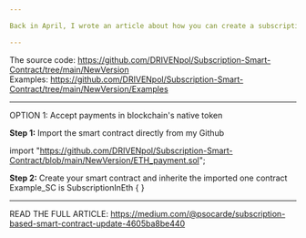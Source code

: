 ```yaml
---

Back in April, I wrote an article about how you can create a subscription-based smart contract that allows users to perform actions only if they paid a monthly fee in ERC20 tokens or in blockchain's native tokens. After I got a lot of good feedback about it, I decided to make an upgraded version that can be inherited like Ownable.sol from OpenZeppelin.

---
```


The source code: https://github.com/DRIVENpol/Subscription-Smart-Contract/tree/main/NewVersion <br/>
Examples: https://github.com/DRIVENpol/Subscription-Smart-Contract/tree/main/NewVersion/Examples

---

OPTION 1: Accept payments in blockchain's native token

<b>Step 1:</b> Import the smart contract directly from my Github

import "https://github.com/DRIVENpol/Subscription-Smart-Contract/blob/main/NewVersion/ETH_payment.sol";


<b>Step 2:</b> Create your smart contract and inherite the imported one
contract Example_SC is SubscriptionInEth {
}


---
READ THE FULL ARTICLE: https://medium.com/@psocarde/subscription-based-smart-contract-update-4605ba8be440
